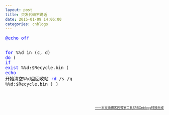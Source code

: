 ```yaml
---
layout: post
title: 只发代码不说话
date: 2015-01-09 14:06:00
categories: cnblogs
---
```


<div class="cnblogs_code">
<pre><span style="color: #0000ff;">@echo</span> <span style="color: #0000ff;">off</span>

<span style="color: #0000ff;">for</span> %%d in (c, d) <span style="color: #0000ff;">do</span> (
  <span style="color: #0000ff;">if</span> <span style="color: #0000ff;">exist</span> %%d:\$Recycle.bin (
    <span style="color: #0000ff;">echo</span><span style="color: #000000;"> 开始清空%%d盘回收站
    </span><span style="color: #0000ff;">rd</span> /s /q %%d:\$Recycle.<span style="color: #000000;">bin
  </span>)
)</pre>
</div>
<p>&nbsp;</p>

<div align=right><a href="https://github.com/mlxy"><font size=1>——本文由博客园搬家工具SRBCnblogs转换而成</font></a></div>